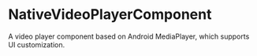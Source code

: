 NativeVideoPlayerComponent
==========================

A video player component based on Android MediaPlayer, which supports UI customization.
